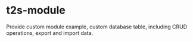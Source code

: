 # t2s-module
Provide custom module example, custom database table, including CRUD operations, export and import data.
